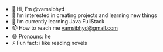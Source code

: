 - 👋 Hi, I’m @vamsibhyd
- 👀 I’m interested in creating projects and learning new things
- 🌱 I’m currently learning Java FullStack
- 📫 How to reach me vamsibhyd@gmail.com
- 😄 Pronouns: he
- ⚡ Fun fact: i like reading novels

<!---
vamsibhyd/vamsibhyd is a ✨ special ✨ repository because its `README.md` (this file) appears on your GitHub profile.
You can click the Preview link to take a look at your changes.
--->
